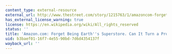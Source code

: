 ```yaml
---
content_type: external-resource
external_url: http://www.thestreet.com/story/1215763/1/amazoncom-forget-being-earths-superstore-can-it-turn-a-profit.html
has_external_license_warning: true
license: https://en.wikipedia.org/wiki/All_rights_reserved
status: ''
title: 'Amazon.com: Forget Being Earth''s Superstore. Can It Turn a Profit'
uid: b3baef01-16f7-4e55-90bd-7d6d4354137f
wayback_url: ''
---
```

